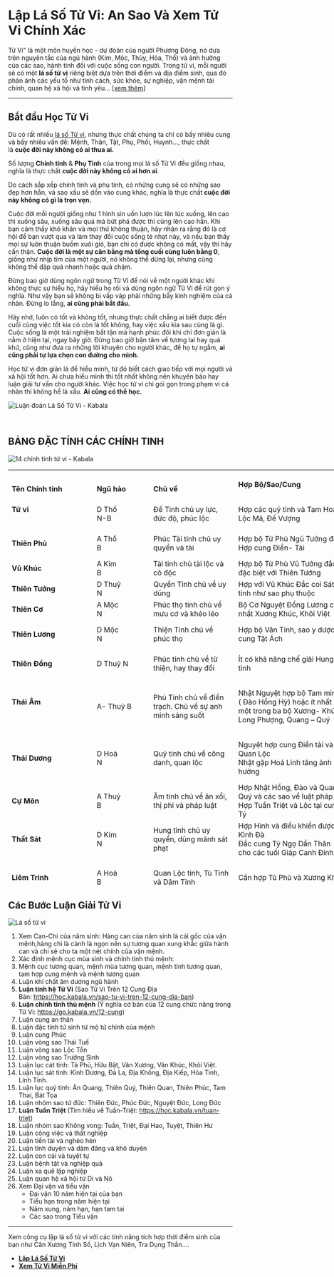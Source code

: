 # Lập L&aacute; Số Tử Vi: An Sao V&agrave; Xem Tử Vi Ch&iacute;nh X&aacute;c
Tử Vi" l&agrave; một m&ocirc;n huyền học - dự đo&aacute;n của người Phương Đ&ocirc;ng, n&oacute; dựa tr&ecirc;n nguy&ecirc;n tắc của ngũ h&agrave;nh (Kim, Mộc, Thủy, Hỏa, Thổ) v&agrave; ảnh hưởng của c&aacute;c sao, h&agrave;nh tinh đối với cuộc sống con người. Trong tử vi, mỗi người sẽ c&oacute; một&nbsp;<strong>l&aacute; số tử vi</strong>&nbsp;ri&ecirc;ng biệt dựa tr&ecirc;n thời điểm v&agrave; địa điểm sinh, qua đ&oacute; phản &aacute;nh c&aacute;c yếu tố như t&iacute;nh c&aacute;ch, sức khỏe, sự nghiệp, vận mệnh t&agrave;i ch&iacute;nh, quan hệ x&atilde; hội v&agrave; t&igrave;nh y&ecirc;u...&nbsp;<a href="https://kabala.vn/tu-vi-la-gi/" target="_blank" >[xem th&ecirc;m]</a>
<div>
<hr></div>
<div>
<h2 id="bat-dau">Bắt đầu Học Tử Vi</h2>
<p>D&ugrave; c&oacute; rất nhiều&nbsp;<a title="l&aacute; số tử vi" href="https://kabala.vn/la-so-tu-vi/" data-internallinksmanager029f6b8e52c="18">l&aacute; số Tử vi</a>, nhưng thực chất ch&uacute;ng ta chỉ c&oacute; bấy nhi&ecirc;u cung v&agrave; bấy nhi&ecirc;u vấn đề: Mệnh, Th&acirc;n, Tật, Phụ, Phối, Huynh&hellip;, thực chất l&agrave;&nbsp;<strong>cuộc đời n&agrave;y kh&ocirc;ng c&oacute; ai thua ai.</strong></p>
<p>Số lượng&nbsp;<strong>Ch&iacute;nh t&iacute;nh</strong>&nbsp;&amp;&nbsp;<strong>Phụ Tinh</strong>&nbsp;của trong mọi l&aacute; số Tử Vi đều giống nhau, nghĩa l&agrave; thực chất&nbsp;<strong>cuộc đời n&agrave;y kh&ocirc;ng c&oacute; ai hơn ai</strong>.</p>
<p>Do c&aacute;ch sắp xếp&nbsp;ch&iacute;nh tinh&nbsp;v&agrave; phụ tinh, c&oacute; những cung sẽ c&oacute; những sao đẹp hơn hẳn, v&agrave; sao xấu sẽ dồn v&agrave;o cung kh&aacute;c, nghĩa l&agrave; thực chất<strong>&nbsp;cuộc đời n&agrave;y kh&ocirc;ng c&oacute; g&igrave; l&agrave; trọn vẹn.</strong></p>
<p>Cuộc đời mỗi người giống như 1 h&igrave;nh sin uốn lượn l&uacute;c l&ecirc;n l&uacute;c xuống, l&ecirc;n cao th&igrave; xuống s&acirc;u, xuống s&acirc;u qu&aacute; m&agrave; bứt ph&aacute; được th&igrave; cũng l&ecirc;n cao hẳn. Khi bạn cảm thấy kh&oacute; khăn v&agrave; mọi thứ kh&ocirc;ng thuận, h&atilde;y nhận ra rằng đ&oacute; l&agrave; cơ hội để bạn vượt qua v&agrave; l&agrave;m thay đổi cuộc sống tẻ nhạt n&agrave;y, v&agrave; nếu bạn thấy mọi sự lu&ocirc;n thuận buồm xu&ocirc;i gi&oacute;, bạn chỉ c&oacute; được kh&ocirc;ng c&oacute; mất, vậy th&igrave; h&atilde;y cẩn thận.&nbsp;<strong>Cuộc đời l&agrave; một sự c&acirc;n bằng m&agrave; tổng cuối c&ugrave;ng lu&ocirc;n bằng 0</strong>, giống như nhịp tim của một người, n&oacute; kh&ocirc;ng thể dừng lại, nhưng cũng kh&ocirc;ng thể đập qu&aacute; nhanh hoặc qu&aacute; chậm.</p>
<p>Đừng bao giờ d&ugrave;ng ng&ocirc;n ngữ trong Tử Vi để n&oacute;i về một người kh&aacute;c khi kh&ocirc;ng thực sự hiểu họ, h&atilde;y hiểu họ rồi v&agrave; d&ugrave;ng ng&ocirc;n ngữ Tử Vi để r&uacute;t gọn &yacute; nghĩa. Như vậy bạn sẽ kh&ocirc;ng bị vấp v&aacute;p phải những bẫy kinh nghiệm của c&aacute; nh&acirc;n. Đừng lo lắng,&nbsp;<strong>ai cũng phải bắt đầu.</strong></p>
<p>H&atilde;y nhớ, lu&ocirc;n c&oacute; tốt v&agrave; kh&ocirc;ng tốt, nhưng thực chất chẳng ai biết được đến cuối c&ugrave;ng việc tốt kia c&oacute; c&ograve;n l&agrave; tốt kh&ocirc;ng, hay việc xấu kia sau c&ugrave;ng l&agrave; g&igrave;. Cuộc sống l&agrave; một trải nghiệm bất tận m&agrave; hạnh ph&uacute;c đ&ocirc;i khi chỉ đơn giản l&agrave; nằm ở hiện tại, ngay b&acirc;y giờ. Đừng bao giờ bận t&acirc;m về tương lai hay qu&aacute; khứ, cũng như đưa ra những lời khuy&ecirc;n cho người kh&aacute;c, để họ tự ngẫm,&nbsp;<strong>ai cũng phải tự lựa chọn con đường cho m&igrave;nh.</strong></p>
<p>Học tử vi&nbsp;đơn giản l&agrave; để hiểu m&igrave;nh, từ đ&oacute; biết c&aacute;ch giao tiếp với mọi người v&agrave; x&atilde; hội tốt hơn. Ai chưa hiểu m&igrave;nh th&igrave; tốt nhất kh&ocirc;ng n&ecirc;n khuy&ecirc;n bảo hay luận giải tư vấn cho người kh&aacute;c. Việc học tử vi chỉ g&oacute;i gọn trong phạm vi c&aacute; nh&acirc;n th&igrave; kh&ocirc;ng hề l&agrave; xấu.&nbsp;<strong>Ai cũng c&oacute; thể học.</strong></p>
<p><img style="height: auto;" title="Luận đo&aacute;n L&aacute; Số Tử Vi - Kabala" src="https://kabala.vn/wp-content/uploads/2023/12/Luan-doan-la-so-tu-vi.png" alt="Luận đo&aacute;n L&aacute; Số Tử Vi - Kabala"></p>
<p>&nbsp;</p>
<h2>BẢNG ĐẶC T&Iacute;NH C&Aacute;C CH&Iacute;NH TINH</h2>
<p><img style="height: auto;" title="14 ch&iacute;nh tinh tử vi - Kabala" src="https://kabala.vn/wp-content/uploads/2023/12/tvnl-3.jpg.webp" alt="14 ch&iacute;nh tinh tử vi - Kabala"></p>
<div>
<table style="width: 1274px; height: 936px;" data-ace-table-col-widths="126;106;149;193;193;205"><colgroup><col style="width: 191px;" width="15%"><col style="width: 127px;" width="10%"><col style="width: 191px;" width="15%"><col style="width: 255px;" width="20%"><col style="width: 255px;" width="20%"><col style="width: 255px;" width="20%"></colgroup>
<tbody>
<tr style="height: 54px;">
<td style="height: 54px;" colspan="1" rowspan="1">
<div>&nbsp;</div>
<div><strong>T&ecirc;n Ch&iacute;nh tinh</strong></div>
</td>
<td style="height: 54px;" colspan="1" rowspan="1">
<div>&nbsp;</div>
<div><strong>Ngũ h&agrave;o</strong></div>
</td>
<td style="height: 54px;" colspan="1" rowspan="1">
<div>&nbsp;</div>
<div><strong>Chủ về</strong></div>
</td>
<td style="height: 54px;" colspan="1" rowspan="1">
<div>&nbsp;</div>
<div><strong>Hợp Bộ/Sao/Cung</strong></div>
<div>&nbsp;</div>
</td>
<td style="height: 54px;" colspan="1" rowspan="1">
<div>&nbsp;</div>
<div><strong>Kỵ</strong></div>
<div><strong>Bộ/ Sao/ Cung</strong></div>
</td>
<td style="height: 54px;" colspan="1" rowspan="1">
<div>&nbsp;</div>
<div><strong>Kinh nghiệm</strong></div>
<div><strong>Ghi ch&uacute;</strong></div>
</td>
</tr>
<tr style="height: 54px;">
<td style="height: 54px;" colspan="1" rowspan="1">
<div><strong>Tử vi</strong></div>
<div>&nbsp;</div>
</td>
<td style="height: 54px;" colspan="1" rowspan="1">
<div>D Thổ</div>
<div>N-B</div>
</td>
<td style="height: 54px;" colspan="1" rowspan="1">
<div>Đế Tinh chủ uy lực, đức độ, ph&uacute;c lộc</div>
</td>
<td style="height: 54px;" colspan="1" rowspan="1">
<div>Hợp c&aacute;c qu&yacute; tinh v&agrave; Tam Ho&aacute;, Lộc M&atilde;, Đế Vượng</div>
</td>
<td style="height: 54px;" colspan="1" rowspan="1">
<div>Kỵ gặp Tuần Triệt, Kh&ocirc;ng Kiếp, K&igrave;nh Đ&agrave;.</div>
<div>Chế ngự được Hoả</div>
</td>
<td style="height: 54px;" colspan="1" rowspan="1">
<div>Đ&oacute;ng cung n&agrave;o Ph&uacute;c cho cung đ&oacute;. Nếu Tử Vi h&atilde;m địa th&igrave; k&eacute;m uy lực v&agrave; kh&ocirc;ng cứu giải</div>
</td>
</tr>
<tr style="height: 54px;">
<td style="height: 54px;" colspan="1" rowspan="1">
<div><strong>Thi&ecirc;n Phủ</strong></div>
</td>
<td style="height: 54px;" colspan="1" rowspan="1">
<div>A Thổ</div>
<div>B</div>
</td>
<td style="height: 54px;" colspan="1" rowspan="1">
<div>Ph&uacute;c T&agrave;i tinh chủ uy quyền v&agrave; t&agrave;i</div>
</td>
<td style="height: 54px;" colspan="1" rowspan="1">
<div>Hợp bộ Tử Phủ Ngũ Tướng đắc</div>
<div>Hợp cung Điền- T&agrave;i</div>
</td>
<td style="height: 54px;" colspan="1" rowspan="1">
<div>Kỵ gặp Tuần Triệt</div>
<div>Kh&ocirc;ng Kiếp, Thi&ecirc;n Kh&ocirc;ng</div>
</td>
<td style="height: 54px;" colspan="1" rowspan="1">
<div>Bộ Tử Phủ Ngũ Tướng đắc c&oacute; khả năng chế ngự c&aacute;c Hung tinh K&igrave;nh Đ&agrave;, Hoả Linh</div>
</td>
</tr>
<tr style="height: 36px;">
<td style="height: 36px;" colspan="1" rowspan="1">
<div><strong>Vũ Kh&uacute;c</strong></div>
</td>
<td style="height: 36px;" colspan="1" rowspan="1">
<div>A Kim</div>
<div>B</div>
</td>
<td style="height: 36px;" colspan="1" rowspan="1">
<div>T&agrave;i tinh chủ t&agrave;i lộc v&agrave; c&ocirc; độc</div>
</td>
<td style="height: 36px;" colspan="1" rowspan="1">
<div>Hợp bộ Tử Phủ Vũ Tướng đắc, đặc biệt với Thi&ecirc;n Tướng</div>
</td>
<td style="height: 36px;" colspan="1" rowspan="1">
<div>H&atilde;m gặp&nbsp;Ph&aacute; Qu&acirc;n&nbsp;v&agrave; S&aacute;t tinh dễ bị tai hoạ v&agrave; ph&aacute; sản</div>
</td>
<td style="height: 36px;" colspan="1" rowspan="1">
<div>Miếu Vượng Gặp S&aacute;t tinh kh&ocirc;ng đ&aacute;ng lo ngại</div>
</td>
</tr>
<tr style="height: 36px;">
<td style="height: 36px;" colspan="1" rowspan="1">
<div><strong>Thi&ecirc;n Tướng</strong></div>
</td>
<td style="height: 36px;" colspan="1" rowspan="1">
<div>D Thuỷ</div>
<div>N</div>
</td>
<td style="height: 36px;" colspan="1" rowspan="1">
<div>Quyền Tinh chủ về uy dũng</div>
</td>
<td style="height: 36px;" colspan="1" rowspan="1">
<div>Hợp với Vũ Kh&uacute;c Đắc coi S&aacute;t tinh như sao phụ thuộc</div>
</td>
<td style="height: 36px;" colspan="1" rowspan="1">
<div>Kỵ gặp Tuần- Triệt Kh&ocirc;ng Kiếp, K&igrave;nh H&igrave;nh h&atilde;m địa</div>
</td>
<td style="height: 36px;" colspan="1" rowspan="1">
<div>Lu&ocirc;n hợp với bộ Tử Phủ Vũ Vũ để k&igrave;nh chống lại Ph&aacute; Qu&acirc;n</div>
</td>
</tr>
<tr style="height: 36px;">
<td style="height: 36px;" colspan="1" rowspan="1">
<div><strong>Thi&ecirc;n Cơ</strong></div>
</td>
<td style="height: 36px;" colspan="1" rowspan="1">
<div>A Mộc</div>
<div>N</div>
</td>
<td style="height: 36px;" colspan="1" rowspan="1">
<div>Ph&uacute;c thọ tinh chủ về mưu cơ v&agrave; kh&eacute;o l&eacute;o</div>
</td>
<td style="height: 36px;" colspan="1" rowspan="1">
<div>Bộ Cơ Nguyệt Đồng Lương cần nhất Xương Kh&uacute;c, Kh&ocirc;i Việt</div>
</td>
<td style="height: 36px;" colspan="1" rowspan="1">
<div>H&atilde;m Kỵ gặp H&igrave;nh Kỵ v&agrave; S&aacute;t tinh</div>
</td>
<td style="height: 36px;" colspan="1" rowspan="1">
<div>Chủ về kh&ocirc;n ngoan, Mưu lược, quyền biến</div>
</td>
</tr>
<tr style="height: 54px;">
<td style="height: 54px;" colspan="1" rowspan="1">
<div><strong>Thi&ecirc;n Lương</strong></div>
</td>
<td style="height: 54px;" colspan="1" rowspan="1">
<div>D Mộc</div>
<div>N</div>
</td>
<td style="height: 54px;" colspan="1" rowspan="1">
<div>Thiện Tinh chủ về ph&uacute;c thọ</div>
</td>
<td style="height: 54px;" colspan="1" rowspan="1">
<div>Hợp bộ Văn Tinh, sao y dược v&agrave; cung Tật &Aacute;ch</div>
</td>
<td style="height: 54px;" colspan="1" rowspan="1">
<div>C&oacute; khả năng chế giải Hung tinh g&acirc;y bệnh</div>
</td>
<td style="height: 54px;" colspan="1" rowspan="1">
<div>L&agrave; người ph&oacute;ng kho&aacute;ng, tuỳ ho&agrave;n cảnh m&agrave; giao cảm, &iacute;t g&ograve; b&oacute; trong khu&ocirc;n khổ</div>
</td>
</tr>
<tr style="height: 54px;">
<td style="height: 54px;" colspan="1" rowspan="1">
<div><strong>Thi&ecirc;n Đồng</strong></div>
</td>
<td style="height: 54px;" colspan="1" rowspan="1">
<div>D Thuỷ N</div>
</td>
<td style="height: 54px;" colspan="1" rowspan="1">
<div>Ph&uacute;c tinh chủ về từ thiện, hay thay đổi</div>
</td>
<td style="height: 54px;" colspan="1" rowspan="1">
<div>&Iacute;t c&oacute; khả năng chế giải Hung tinh</div>
</td>
<td style="height: 54px;" colspan="1" rowspan="1">
<div>Kỵ gặp H&igrave;nh- Kỵ v&agrave; S&aacute;t tinh</div>
</td>
<td style="height: 54px;" colspan="1" rowspan="1">
<div>Bản chất hiền ho&agrave; khoan hậu, nếu đi với Ch&iacute;nh tinh xấu dễ bị thua thiệt</div>
</td>
</tr>
<tr style="height: 108px;">
<td style="height: 108px;" colspan="1" rowspan="1">
<div><strong>Th&aacute;i &Acirc;m</strong></div>
<div>&nbsp;</div>
</td>
<td style="height: 108px;" colspan="1" rowspan="1">
<div>A- Thuỷ B</div>
</td>
<td style="height: 108px;" colspan="1" rowspan="1">
<div>Ph&uacute; Tinh chủ về điền trạch. Chủ về sự anh minh s&aacute;ng suốt</div>
</td>
<td style="height: 108px;" colspan="1" rowspan="1">
<div>Nhật Nguyệt hợp bộ Tam minh ( Đ&agrave;o Hồng Hỷ) hoặc &iacute;t nhất một trong ba bộ Xương- Kh&uacute;c, Long Phượng, Quang &ndash; Qu&yacute;</div>
</td>
<td style="height: 108px;" colspan="1" rowspan="1">
<div>Nhật Nguyệt Miếu Vượng kỵ gặp Tuần Triệt Kh&ocirc;ng Kiếp v&agrave; bộ Ri&ecirc;u Đ&agrave; Kỵ</div>
<div>Nhật Nguyệt đắc cần Tuần Triệt hoặc Thi&ecirc;n T&agrave;i v&agrave; Ho&aacute; Kỵ tại hai cung Sửu M&ugrave;i</div>
</td>
<td style="height: 108px;" colspan="1" rowspan="1">
<div>Nhật Đắc c&aacute;ch phải l&agrave; tuổi Hoả v&agrave; Nguyệt phải l&agrave; mệnh Thuỷ. S&aacute;ng sủa hay lạc h&atilde;m chỉ l&agrave; phụ thuộc, trường hợp mập mờ kh&ocirc;ng hợp c&aacute;ch</div>
<div>&nbsp;</div>
</td>
</tr>
<tr style="height: 72px;">
<td style="height: 72px;" colspan="1" rowspan="1">
<div><strong>Th&aacute;i Dương</strong></div>
</td>
<td style="height: 72px;" colspan="1" rowspan="1">
<div>D Hoả</div>
<div>N</div>
</td>
<td style="height: 72px;" colspan="1" rowspan="1">
<div>Qu&yacute; tinh chủ về c&ocirc;ng danh, quan lộc</div>
</td>
<td style="height: 72px;" colspan="1" rowspan="1">
<div>Nguyệt hợp cung Điền t&agrave;i v&agrave; Quan Lộc</div>
<div>Nhật gặp Hoả Linh tăng ảnh hưởng</div>
</td>
<td style="height: 72px;" colspan="1" rowspan="1">
<div>Bộ Nhật Nguyệt c&oacute; khả năng cứu giải tương đối mạnh đối với K&igrave;nh v&agrave; D&acirc;m tinh</div>
</td>
<td style="height: 72px;" colspan="1" rowspan="1">
<div>Bộ Nhật Nguyệt cần đ&oacute;ng đ&uacute;ng &acirc;m dương vị hợp tuổi &Acirc;m Dương c&agrave;ng tốt sẽ được quang minh s&aacute;ng tỏ c&ograve;n lại chỉ l&agrave; tạm thời</div>
</td>
</tr>
<tr style="height: 54px;">
<td style="height: 54px;" colspan="1" rowspan="1">
<div><strong>Cự M&ocirc;n</strong></div>
</td>
<td style="height: 54px;" colspan="1" rowspan="1">
<div>A Thuỷ</div>
<div>B</div>
</td>
<td style="height: 54px;" colspan="1" rowspan="1">
<div>&Acirc;m tinh chủ về ăn xổi, thị phi v&agrave; ph&aacute;p luật</div>
</td>
<td style="height: 54px;" colspan="1" rowspan="1">
<div>Hợp Nhật Hồng, Đ&agrave;o v&agrave; Quang Qu&yacute; v&agrave; c&aacute;c sao về luật ph&aacute;p</div>
<div>Hợp Tuần Triệt v&agrave; Lộc tại cung T&yacute;</div>
</td>
<td style="height: 54px;" colspan="1" rowspan="1">
<div>Kỵ gặp H&igrave;nh- Kỵ v&agrave; Lục S&aacute;t tinh</div>
<div>Ho&aacute; Khoa giải được Cự H&atilde;m</div>
</td>
<td style="height: 54px;" colspan="1" rowspan="1">
<div>Hợp c&aacute;c tuổi Ất B&iacute;nh tại Sửu M&ugrave;i v&agrave; T&acirc;n Qu&yacute; tại Th&igrave;n Tuất tăng ảnh hưởng tốt giảm bớt ảnh hưởng xấu</div>
</td>
</tr>
<tr style="height: 72px;">
<td style="height: 72px;" colspan="1" rowspan="1">
<div><strong>Thất S&aacute;t</strong></div>
</td>
<td style="height: 72px;" colspan="1" rowspan="1">
<div>D Kim</div>
<div>N</div>
</td>
<td style="height: 72px;" colspan="1" rowspan="1">
<div>Hung tinh chủ uy quyền, dũng m&atilde;nh s&aacute;t phạt</div>
</td>
<td style="height: 72px;" colspan="1" rowspan="1">
<div>Hợp H&igrave;nh v&agrave; điều khiển được K&igrave;nh Đ&agrave;</div>
<div>Đắc cung T&yacute; Ngọ Dần Th&acirc;n cho c&aacute;c tuổi Gi&aacute;p Canh Đinh Kỷ</div>
</td>
<td style="height: 72px;" colspan="1" rowspan="1">
<div>Ảnh hưởng xấu tại cung Tật &Aacute;ch v&agrave; Nữ Mệnh Tai hoạ nhất l&agrave; gặp Th&ecirc;m K&igrave;nh Đ&agrave;</div>
</td>
<td style="height: 72px;" colspan="1" rowspan="1">
<div>Bộ S&aacute;t Ph&aacute; Li&ecirc;m Tham cần Thai C&aacute;o v&agrave; Lục s&aacute;t tinh đắc</div>
<div>Đắc chủ dũng m&atilde;nh mưu cơ hiếu thắng được hiển đạt</div>
</td>
</tr>
<tr style="height: 72px;">
<td style="height: 72px;" colspan="1" rowspan="1">
<div><strong>Li&ecirc;m Trinh</strong></div>
</td>
<td style="height: 72px;" colspan="1" rowspan="1">
<div>A Hoả</div>
<div>B</div>
</td>
<td style="height: 72px;" colspan="1" rowspan="1">
<div>Quan Lộc tinh, T&ugrave; Tinh v&agrave; D&acirc;m Tinh</div>
</td>
<td style="height: 72px;" colspan="1" rowspan="1">
<div>Cần hợp Tủ Phủ v&agrave; Xương Kh&uacute;c</div>
</td>
<td style="height: 72px;" colspan="1" rowspan="1">
<div>Kỵ gặp H&igrave;nh Hổ Kỵ v&agrave; Lục s&aacute;t tinh chuy&ecirc;n tai hoạ</div>
<div>Hợp với c&aacute;c D&acirc;m tinh l&agrave; Đ&agrave;o Hoa thứ hai</div>
</td>
<td style="height: 72px;" colspan="1" rowspan="1">
<div>Bản chất ch&iacute;nh trực, uy nghi&ecirc;m hợp bộ Tử Phủ tăng ảnh hưởng, c&ograve;n nếu hợp S&aacute;t Ph&aacute; Tham dễ h&ugrave;a theo g&acirc;y ảnh hưởng xấu</div>
</td>
</tr>
<tr style="height: 54px;">
<td style="height: 54px;" colspan="1" rowspan="1">
<div><strong>Tham Lang</strong></div>
</td>
<td style="height: 54px;" colspan="1" rowspan="1">
<div>A Mộc</div>
<div>B</div>
</td>
<td style="height: 54px;" colspan="1" rowspan="1">
<div>Hung D&acirc;m tinh chủ hoạ ph&uacute;c, uy quyền</div>
</td>
<td style="height: 54px;" colspan="1" rowspan="1">
<div>Đắc điều khiển được Hoả Linh</div>
<div>Hợp Vũ Kh&uacute;c tại bốn cung Tứ Mộ</div>
</td>
<td style="height: 54px;" colspan="1" rowspan="1">
<div>H&atilde;m c&ugrave;ng c&aacute;c D&acirc;m tinh g&acirc;y ph&aacute; t&aacute;n</div>
</td>
<td style="height: 54px;" colspan="1" rowspan="1">
<div>Miếu Vượng chủ uy quyền, T&agrave;i lộc, Thọ v&agrave; hậu vận tốt</div>
<div>H&atilde;m chỉ sắc dục, bệnh tật</div>
</td>
</tr>
<tr style="height: 90px;">
<td style="height: 90px;" colspan="1" rowspan="1">
<div><strong>Ph&aacute; Qu&acirc;n</strong></div>
</td>
<td style="height: 90px;" colspan="1" rowspan="1">
<div>A Thuỷ</div>
<div>B</div>
</td>
<td style="height: 90px;" colspan="1" rowspan="1">
<div>Hung tinh chủ sự dũng m&atilde;nh bạo t&iacute;n</div>
</td>
<td style="height: 90px;" colspan="1" rowspan="1">
<div>Hợp&nbsp;Thi&ecirc;n Lương&nbsp;Khoa v&agrave; Nguyệt Đức giải được phần n&agrave;o Ph&aacute; Qu&acirc;n H&atilde;m</div>
<div>Hợp c&aacute;c tuổi Đinh Kỷ</div>
</td>
<td style="height: 90px;" colspan="1" rowspan="1">
<div>Đắc điều khiển Kh&ocirc;ng &ndash; Kiếp v&agrave; K&igrave;nh Đ&agrave;</div>
<div>Kỵ gặp Hao t&aacute;n tinh</div>
<div>&nbsp;</div>
</td>
<td style="height: 90px;" colspan="1" rowspan="1">
<div>Hợp ph&aacute; to&aacute;i dễ bạo ph&aacute;t bạo t&agrave;n</div>
<div>L&agrave; S&aacute;t tinh n&ecirc;n dẫu Đắc vẫn c&oacute; bản chất ph&aacute; t&aacute;n, thăng trầm, kh&ocirc;ng bền vững, dễ yểu mệnh nếu hội tụ th&ecirc;m nhiều s&aacute;t tinh</div>
</td>
</tr>
<tr style="height: 36px;">
<td style="height: 36px;" colspan="6" rowspan="1">
<div>A = &Acirc;m D = Dương N = Nam đẩu tinh B = Bắc đẩu tinh</div>
</td>
</tr>
</tbody>
</table>
<h2 id="ftoc-heading-5">C&aacute;c&nbsp;Bước Luận Giải Tử Vi</h2>
<p><img style="height: auto;" title="Tử Vi L&agrave; G&igrave;? Học Luận Giải Tử Vi V&agrave; Luận Đo&aacute;n Vận Hạn 6" src="https://tuvi.kabala.vn/images/tuvi-tutorial.png" alt="L&aacute; số tử vi"></p>
<ol style="list-style-type: decimal;">
<li>Xem Can-Chi của năm sinh: H&agrave;ng can của năm sinh l&agrave; c&aacute;i gốc của vận mệnh,h&agrave;ng chi l&agrave; c&agrave;nh l&agrave; ngọn n&ecirc;n sự tương quan xung khắc giữa h&agrave;nh can v&agrave; chi sẽ cho ta một n&eacute;t ch&iacute;nh của vận mệnh.</li>
<li>X&aacute;c định mệnh cục m&ugrave;a sinh v&agrave; ch&iacute;nh tinh thủ mệnh:</li>
<li>Mệnh cục tương quan, mệnh m&ugrave;a tương quan, mệnh tinh tương quan, tam hợp cung mệnh v&agrave; mệnh tương quan</li>
<li>Luận kh&iacute; chất &acirc;m dương ngũ h&agrave;nh</li>
<li><strong>Luận tinh hệ Tử Vi</strong>&nbsp;(Sao Tử Vi Tr&ecirc;n 12 Cung Địa B&agrave;n:&nbsp;<a href="https://hoc.kabala.vn/sao-tu-vi-tren-12-cung-dia-ban" target="_blank" >https://hoc.kabala.vn/sao-tu-vi-tren-12-cung-dia-ban</a>)</li>
<li><strong>Luận ch&iacute;nh tinh thủ mệnh</strong>&nbsp;(&Yacute; nghĩa cơ bản của 12 cung chức năng trong Tử Vi:&nbsp;<a href="https://go.kabala.vn/12-cung" target="_blank"  aria-invalid="true">https://go.kabala.vn/12-cung</a>)</li>
<li>Luận cung an th&acirc;n</li>
<li>Luận đặc t&iacute;nh tứ sinh tứ mộ tứ ch&iacute;nh của mệnh</li>
<li>Luận cung Ph&uacute;c</li>
<li>Luận v&ograve;ng sao Th&aacute;i Tuế</li>
<li>Luận v&ograve;ng sao Lộc Tồn</li>
<li>Luận v&ograve;ng sao Trường Sinh</li>
<li>Luận lục c&aacute;t tinh: Tả Phủ, Hữu Bật, Văn Xương, Văn Kh&uacute;c, Kh&ocirc;i Việt.</li>
<li>Luận lục s&aacute;t tinh: K&igrave;nh Dương, Đ&agrave; La, Địa Kh&ocirc;ng, Địa Kiếp, Hỏa Tinh, Linh Tinh.</li>
<li>Luận lục qu&yacute; tinh: &Acirc;n Quang, Thi&ecirc;n Qu&yacute;, Thi&ecirc;n Quan, Thi&ecirc;n Ph&uacute;c, Tam Thai, B&aacute;t Tọa</li>
<li>Luận nh&oacute;m sao tứ đức: Thi&ecirc;n Đức, Ph&uacute;c Đức, Nguyệt Đức, Long Đức</li>
<li><strong>Luận Tuần Triệt</strong>&nbsp;(T&igrave;m hiểu về Tuần-Triệt:&nbsp;<a href="https://hoc.kabala.vn/tuan-triet" target="_blank" >https://hoc.kabala.vn/tuan-triet</a>)</li>
<li>Luận nh&oacute;m sao Kh&ocirc;ng vong: Tuần, Triệt, Đại Hao, Tuyệt, Thi&ecirc;n Hư</li>
<li>Luận c&ocirc;ng việc v&agrave; thất nghiệp</li>
<li>Luận tiền t&agrave;i v&agrave; ngh&egrave;o h&egrave;n</li>
<li>Luận t&igrave;nh duy&ecirc;n v&agrave; d&acirc;m đ&atilde;ng v&agrave; kh&ocirc; duy&ecirc;n</li>
<li>Luận con c&aacute;i v&agrave; tuyệt tự</li>
<li>Luận bệnh tật v&agrave; nghiệp quả</li>
<li>Luận xa qu&ecirc; lập nghiệp</li>
<li>Luận quan hệ x&atilde; hội từ Di v&agrave; N&ocirc;</li>
<li>Xem Đại vận v&agrave; tiểu vận
<ul>
<li>Đại vận 10 năm hiện tại của bạn</li>
<li>Tiểu hạn trong năm hiện tại</li>
<li>Năm xung, năm hạn, hạn tam tai</li>
<li>C&aacute;c sao trong Tiểu vận</li>
</ul>
</li>
</ol>
<hr>
<p>Xem c&ocirc;ng cụ lập l&aacute; số tử vi với c&aacute;c t&iacute;nh năng t&iacute;ch hợp thời điểm sinh của bạn&nbsp;như C&acirc;n Xương T&iacute;nh Số, Lịch Vạn Ni&ecirc;n, Tra Dụng Thần....</p>
<ul>
<li style="font-weight: bold;"><a href="https://kabala.vn/la-so-tu-vi/"><strong>Lập L&aacute; Số Tử Vi</strong></a></li>
<li style="font-weight: bold;"><strong><a href="https://tuvi.kabala.vn/">Xem Tử Vi Miễn Ph&iacute;</a></strong></li>
</ul>
</div>
</div>
